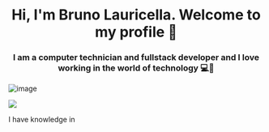 <h1 align="center"> Hi, I'm Bruno Lauricella. Welcome to my profile 👋 </h1> 


<h3 align="center">I am a computer technician and fullstack developer and I love working in the world of technology 💻🧡 </h3> 

<img>![image](https://user-images.githubusercontent.com/102839392/189949835-466751f7-7893-4353-8aca-f5bf0248d651.png)

<img src="[landingImg](https://user-images.githubusercontent.com/102839392/189949835-466751f7-7893-4353-8aca-f5bf0248d651.png)" align="center"></img>

I have knowledge in 

<!--
**BruLau/BruLau** is a ✨ _special_ ✨ repository because its `README.md` (this file) appears on your GitHub profile.

Here are some ideas to get you started:

- 🔭 I’m currently working on ...
- 🌱 I’m currently learning ...
- 👯 I’m looking to collaborate on ...
- 🤔 I’m looking for help with ...
- 💬 Ask me about ...
- 📫 How to reach me: ...
- 😄 Pronouns: ...
- ⚡ Fun fact: ...
-->
